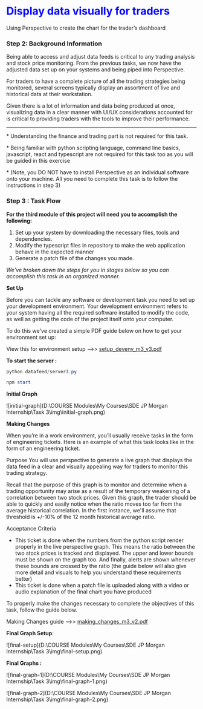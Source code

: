 # <span style = 'color : blue'>Display data visually for traders</span>

Using Perspective to create the chart for the trader’s dashboard



### Step 2: Background Information

Being able to access and adjust data feeds is critical to any trading analysis and stock price monitoring. From the previous tasks, we now have the adjusted data set up on your systems and being piped into Perspective.

For traders to have a complete picture of all the trading strategies being monitored, several screens typically display an assortment of live and historical data at their workstation.

Given there is a lot of information and data being produced at once, visualizing data in a clear manner with UI/UX considerations accounted for is critical to providing traders with the tools to improve their performance.

------

\* Understanding the finance and trading part is not required for this task.

\* Being familiar with python scripting language, command line basics, javascript, react and typescript are not required for this task too as you will be guided in this exercise

\* (Note, you DO NOT have to install Perspective as an individual software onto your machine. All you need to complete this task is to follow the instructions in step 3)



### Step 3 : Task Flow

**For the third module of this project will need you to accomplish the following:**

1. Set up your system by downloading the necessary files, tools and dependencies. 
2. Modify the typescript files in repository to make the web application behave in the expected manner
3. Generate a patch file of the changes you made.

*We've broken down the steps for you in stages below so you can accomplish this task in an organized manner.*

**Set Up**

Before you can tackle any software or development task you need to set up your development environment. Your development environment refers to your system having all the required software installed to modify the code, as well as getting the code of the project itself onto your computer.

To do this we've created a simple PDF guide below on how to get your environment set up:

View this for environment setup -->> [setup_devenv_m3_v3.pdf](setup_devenv_m3_v3.pdf)

**To start the server :** 

```powershell
python datafeed/server3.py
```

```powershell
npm start
```

**Initial Graph**

![initial-graph](D:\COURSE Modules\My Courses\SDE JP Morgan Internship\Task 3\img\initial-graph.png)



**Making Changes**

When you’re in a work environment, you’ll usually receive tasks in the form of engineering tickets.
Here is an example of what this task looks like in the form of an engineering ticket.

Purpose
You will use perspective to generate a live graph that displays the data feed in a clear and visually appealing way for traders to monitor this trading strategy.

Recall that the purpose of this graph is to monitor and determine when a trading opportunity may arise as a result of the temporary weakening of a correlation between two stock prices. Given this graph, the trader should be able to quickly and easily notice when the ratio moves too far from the average historical correlation. In the first instance, we'll assume that threshold is +/-10% of the 12 month historical average ratio.

Acceptance Criteria

- This ticket is done when the numbers from the python script render properly in the live perspective graph. This means the ratio between the two stock prices is tracked and displayed. The upper and lower bounds must be shown on the graph too. And finally, alerts are shown whenever these bounds are crossed by the ratio (the guide below will also give more detail and visuals to help you understand these requirements better)
- This ticket is done when a patch file is uploaded along with a video or audio explanation of the final chart you have produced


To properly make the changes necessary to complete the objectives of this task, follow the guide below.

Making Changes guide -->> [making_changes_m3_v2.pdf](making_changes_m3_v2.pdf)



**Final Graph Setup**:

![final-setup](D:\COURSE Modules\My Courses\SDE JP Morgan Internship\Task 3\img\final-setup.png)



**Final Graphs :** 

![final-graph-1](D:\COURSE Modules\My Courses\SDE JP Morgan Internship\Task 3\img\final-graph-1.png)

![final-graph-2](D:\COURSE Modules\My Courses\SDE JP Morgan Internship\Task 3\img\final-graph-2.png)





